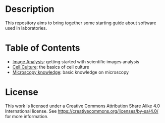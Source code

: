 # Description

This repository aims to bring together some starting guide about software used in laboratories.

# Table of Contents

* [Image Analysis](image-analysis): getting started with scientific images analysis
* [Cell Culture](cell-culture): the basics of cell culture
* [Microscopy knowledge](microscopy): basic knowledge on microscopy

# License

This work is licensed under a Creative Commons Attribution Share Alike 4.0 International license. See https://creativecommons.org/licenses/by-sa/4.0/ for more information.
